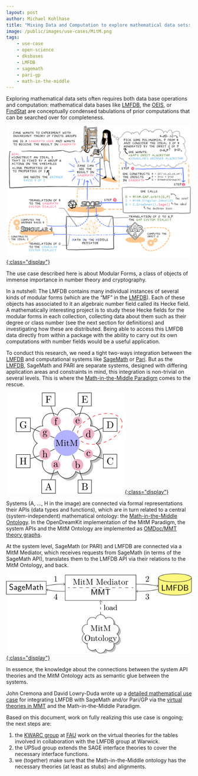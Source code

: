 ```yaml
---
layout: post
author: Michael Kohlhase
title: "Mixing Data and Computation to explore mathematical data sets: Knowledge to the rescue with LMFDB + SageMath + Pari + MitM"
image: /public/images/use-cases/MitM.png
tags:
    - use-case
    - open-science
    - dksbases
    - LMFDB
    - sagemath
    - pari-gp
    - math-in-the-middle
---
```


Exploring mathematical data sets often requires both data base operations and
 computation: mathematical data bases like [LMFDB](http://lmfdb.org), the
 [OEIS](http://oeis.org), or [FindStat](http://findstat.org) are conceptually condensed
 tabulations of prior computations that can be searched over for completeness.

[ ![The MitM Paradigm Comic](/public/images/use-cases/MitM.png){:class="display"} ](/public/images/use-cases/MitM.png)


The use case described here is about Modular Forms, a class of objects of immense
importance in number theory and cryptography.

In a nutshell: The LMFDB contains many individual instances of several kinds of modular
forms (which are the “MF” in the [LMFDB](http://lmfdb.org)). Each of these objects has
associated to it an algebraic number field called its Hecke field. A mathematically
interesting project is to study these Hecke fields for the modular forms in each
collection, collecting data about them such as their degree or class number (see the next
section for definitions) and investigating how these are distributed. Being able to access
this LMFDB data directly from within a package with the ability to carry out its own
computations with number fields would be a useful application.

To conduct this research, we need a tight two-ways integration between the
[LMFDB](http://lmfdb.org) and computational systems like [SageMath](ttp://sagemath.org) or
[Pari](https://pari.math.u-bordeaux.fr/). But as the [LMFDB](http://lmfdb.org), SageMath
and PARI are separate systems, designed with differing application areas and constraints
in mind, this integration is non-trivial on several levels. This is where the
[Math-in-the-Middle Paradigm](https://github.com/OpenDreamKit/OpenDreamKit/blob/master/WP6/MACIS17-interop/crc.pdf)
comes to the rescue.

[ ![The MitM Paradigm Connection Graph](/public/images/use-cases-lmfdb-mitm.svg){:class="display"} ](/public/images/use-cases-lmfdb-mitm.svg)

Systems (A, ..., H in the image) are connected via formal representations their APIs 
(data types and functions), which are in turn related to a central (system-independent)
mathematical ontology: the
[Math-in-the-Middle Ontology](https://mathhub.info/#/content/ODK). In the OpenDreamKit
implementation of the MitM Paradigm, the system APIs and the MitM Ontology are implemented
as [OMDoc/MMT theory graphs](http://uniformal.github.io).

At the system level, SageMath (or PARI) and LMFDB are connected via a MitM Mediator, which
receives requests from SageMath (in terms of the SageMath API), translates them to the
LMFDB API via their relations to the MitM Ontology, and back. 

[ ![The MitM Paradigm Mediator Architecture](/public/images/use-cases-lmfdb-mediator.svg){:class="display"} ](/public/images/use-cases-lmfdb-mediator.svg)

In essence, the knowledge about the connections between the system API theories and the
MitM Ontology acts as semantic glue between the systems. 

John Cremona and David Lowry-Duda wrote up a [detailed mathematical use case](https://github.com/OpenDreamKit/OpenDreamKit/blob/master/WP6/usecase-notes/UseCaseHecke.pdf) for integrating LMFDB with SageMath and/or Pari/GP via the [virtual theories in MMT](https://github.com/OpenDreamKit/OpenDreamKit/blob/master/WP6/MACIS17-vt/crc.pdf) and the Math-in-the-Middle Paradigm.

Based on this document, work on fully realizing this use case is ongoing; the next steps
are:
1. the [KWARC group](http://kwarc.info) at [FAU](http://fau.de) work on the virtual
   theories for the tables involved in collaboration with the LMFDB group at Warwick.
2. the UPSud group extends the SAGE interface theories to  cover the necessary interface functions. 
3. we (together) make sure that the Math-in-the-Middle ontology has the necessary theories
(at least as stubs) and alignments.

